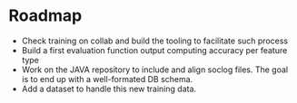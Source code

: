 # Roadmap

- Check training on collab and build the tooling to facilitate such process
- Build a first evaluation function output computing accuracy per feature type
- Work on the JAVA repository to include and align soclog files. The goal is to end up with a well-formated DB schema.
- Add a dataset to handle this new training data.